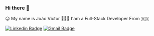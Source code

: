 ### Hi there 👋
😉 My name is João Victor 
👨🏾‍💻 I'am a Full-Stack Developer
From :brazil:

[![Linkedin Badge](https://img.shields.io/badge/João%20Victor-18B05F?style=flat-square&logo=Linkedin&logoColor=white&link=https://www.linkedin.com/in/joão-victor-alves-217636195/)](https://www.linkedin.com/in/joão-victor-alves-217636195/) 
[![Gmail Badge](https://img.shields.io/badge/-jvalveslol@gmail.com-18B05F?style=flat-square&logo=Gmail&logoColor=white&link=mailto:jvalveslol@gmail.com)](mailto:jvalveslol@gmail.com)
